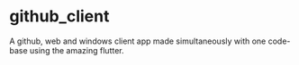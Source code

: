 # github_client

A github, web and windows client app made simultaneously with one code-base using the amazing flutter.


